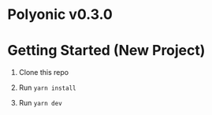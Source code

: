 # Polyonic v0.3.0

# Getting Started (New Project)

1) Clone this repo

2) Run `yarn install`

4) Run `yarn dev`

